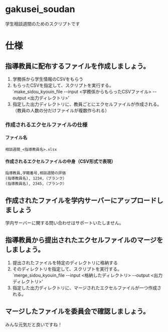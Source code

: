 # gakusei_soudan
学生相談週間のためのスクリプトです

# 仕様

## 指導教員に配布するファイルを作成しましょう。
1. 学務係から学生情報のCSVをもらう
2. もらったCSVを指定して、スクリプトを実行する。 `make_sidou_kyouin_file --input <学務係からもらったCSVファイル> --output <出力ディレクトリ>'
3. 指定した出力ディレクトリに、教員ごとにエクセルファイルが作成される。（教員の人数の分だけファイルが複数作られる）

### 作成されるエクセルファイルの仕様

#### ファイル名

`相談週間_<指導教員名>.xlsx`

#### 作成されるエクセルファイルの中身（CSV形式で表現）

```
指導教員,学籍番号,相談週間の評価
(指導教員名), 1234,（ブランク）
(指導教員名), 2345,（ブランク）
```

## 作成されたファイルを学内サーバーにアップロードしましょう

学内サーバーに関する問い合わせはサポートいたしません。

## 指導教員から提出されたエクセルファイルのマージをしましょう。

1. 提出されたファイルを特定のディレクトリに格納する
2. そのディレクトリを指定して、スクリプトを実行する。 `merge_sidou_kyouin_file --input <格納したディレクトリ> --output <出力ディレクトリ>'
3. 指定した出力ディレクトリに、マージされたエクセルファイルが一つ作成される。

## マージしたファイルを委員会で確認しましょう。

みんな元気だと良いですね！

